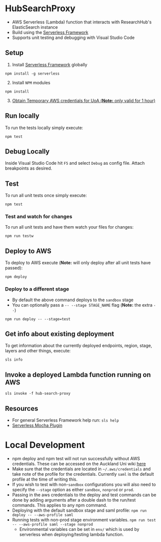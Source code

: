 # HubSearchProxy
* AWS Serverless (Lambda) function that interacts with ResearchHub's ElasticSearch instance 
* Build using the [Serverless Framework](https://serverless.com/)
* Supports unit testing and debugging with Visual Studio Code

## Setup
1. Install [Serverless Framework](https://www.serverless.com/) globally
```
npm install -g serverless
```
2. Install `NPM` modules
```
npm install
```
3. [Obtain Temporary AWS credentials for UoA (**Note:** only valid for 1 hour)](https://wiki.auckland.ac.nz/pages/viewpage.action?spaceKey=UC&title=AWS+Temporary+Credentials+for+CLI)

## Run locally
To run the tests locally simply execute:
```
npm test
```

## Debug Locally
Inside Visual Studio Code hit `F5` and select `Debug` as config file. Attach breakpoints as desired.

## Test
To run all unit tests once simply execute:

```
npm test
```

### Test and watch for changes
To run all unit tests and have them watch your files for changes:

```
npm run testw
```

## Deploy to AWS
To deploy to AWS execute (**Note:** will only deploy after all unit tests have passed):

```
npm deploy
```

### Deploy to a different stage
* By default the above command deploys to the `sandbox` stage
* You can optionally pass a `-- --stage STAGE_NAME` flag (**Note:** the extra `--`)

```
npm run deploy -- --stage=test
```

## Get info about existing deployment
To get information about the currently deployed endpoints, region, stage, layers and other things, execute:

```
sls info
```

## Invoke a deployed Lambda function running on AWS

```
sls invoke -f hub-search-proxy
```

## Resources
* For general Serverless Framework help run: `sls help`
* [Serverless Mocha Plugin](https://www.npmjs.com/package/serverless-mocha-plugin)

# Local Development
* npm deploy and npm test will not run successfully without AWS credentials. These can be accessed on the Auckland Uni wiki [here](https://wiki.auckland.ac.nz/pages/viewpage.action?spaceKey=UC&title=AWS+Temporary+Credentials+for+CLI)
* Make sure that the credentials are located in `~/.aws/credentials` and take note of the profile for the credentials. Currently `saml` is the default profile at the time of writing this.
* If you wish to test with non-`sandbox` configurations you will also need to specify the ```--stage``` option as either `sandbox`, `nonprod` or `prod`.
* Passing in the aws credentials to the deploy and test commands can be done by adding arguments after a double dash to the run/test commands. This applies to any npm command.
* Deploying with the default sandbox stage and saml profile:
```npm run deploy -- --aws-profile saml```
* Running tests with non-prod stage environment variables. ```npm run test -- --aws-profile saml --stage nonprod```
  * Environmental variables can be set in ```env/``` which is used by serverless when deploying/testing lambda function.